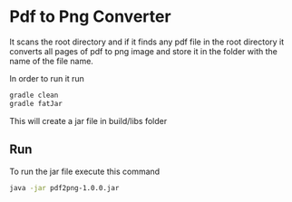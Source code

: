 # Pdf to Png Converter

It scans the root directory and if 
it finds any pdf file in the root directory 
it converts all pages of pdf to png image and 
store it in the folder with the name of the file name.

In order to run it run
```bash
gradle clean
gradle fatJar
```

This will create a jar file in build/libs folder

## Run
To run the jar file execute this command
```bash
java -jar pdf2png-1.0.0.jar
````

